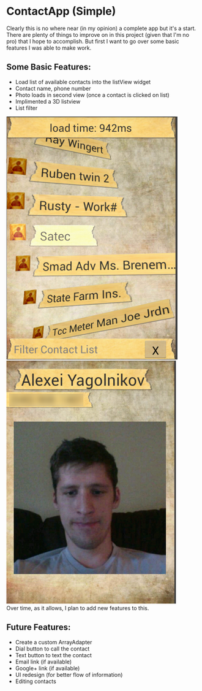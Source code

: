 ContactApp (Simple) 
==========

Clearly this is no where near (in my opinion) a complete app but it's a start. There are plenty of things 
to improve on in this project (given that I'm no pro) that I hope to accomplish. But first I want to go over
some basic features I was able to make work.

<h2>Some Basic Features:</h2>
<ul>
<li>Load list of available contacts into the listView widget</li>
<li>Contact name, phone number</li></li>
<li>Photo loads in second view (once a contact is clicked on list)</li>
<li>Implimented a 3D listview</li>
<li>List filter</li>
</ul>

<img src="/view2.png" />
<img src="/view1.png" /><br />
Over time, as it allows, I plan to add new features to this.

<h2>Future Features:</h2>
<ul>
<li>Create a custom ArrayAdapter</li>
<li>Dial button to call the contact</li>
<li>Text button to text the contact</li>
<li>Email link (if available)</li>
<li>Google+ link (if available)</li>
<li>UI redesign (for better flow of information)</li>
<li>Editing contacts</li>
</ul>
